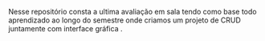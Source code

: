 Nesse repositório consta a ultima  avaliação em sala tendo como base todo aprendizado ao longo do semestre onde criamos um projeto de CRUD juntamente com interface gráfica  .
